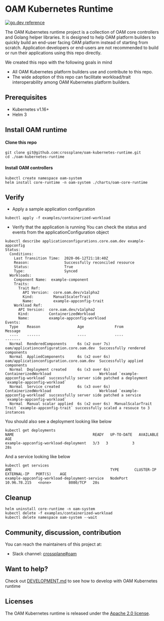# OAM Kubernetes Runtime

[![go.dev reference](https://img.shields.io/badge/go.dev-reference-007d9c?logo=go&logoColor=white&style=flat-square)](https://pkg.go.dev/mod/github.com/crossplane/oam-kubernetes-runtime)

The OAM Kubernetes runtime project is a collection of OAM core controllers and Golang helper
libraries. It is designed to help OAM platform builders to quickly build an end-user facing OAM
platform instead of starting from scratch. Application developers or end-users are not
recommended to build or run their applications using this repo directly. 

We created this repo with the following goals in mind  
* All OAM Kubernetes platform builders use and contribute to this repo. 
* The wide adoption of this repo can facilitate workload/trait interoperability among OAM
 Kubernetes platform builders.


## Prerequisites

- Kubernetes v1.16+
- Helm 3

## Install OAM runtime

#### Clone this repo

```console
git clone git@github.com:crossplane/oam-kubernetes-runtime.git
cd ./oam-kubernetes-runtime
```

#### Install OAM controllers

```console
kubectl create namespace oam-system
helm install core-runtime -n oam-system ./charts/oam-core-runtime
```

## Verify

* Apply a sample application configuration

```console
kubectl apply -f examples/containerized-workload
```

* Verify that the application is running
You can check the status and events from the applicationConfiguration object   
```console
kubectl describe applicationconfigurations.core.oam.dev example-appconfig
Status:
  Conditions:
    Last Transition Time:  2020-06-12T21:18:40Z
    Reason:                Successfully reconciled resource
    Status:                True
    Type:                  Synced
  Workloads:
    Component Name:  example-component
    Traits:
      Trait Ref:
        API Version:  core.oam.dev/v1alpha2
        Kind:         ManualScalerTrait
        Name:         example-appconfig-trait
    Workload Ref:
      API Version:  core.oam.dev/v1alpha2
      Kind:         ContainerizedWorkload
      Name:         example-appconfig-workload
Events:
  Type    Reason                 Age              From                                       Message
  ----    ------                 ----             ----                                       -------
  Normal  RenderedComponents     6s (x2 over 7s)  oam/applicationconfiguration.core.oam.dev  Successfully rendered components
  Normal  AppliedComponents      6s (x2 over 6s)  oam/applicationconfiguration.core.oam.dev  Successfully applied components
  Normal  Deployment created     6s (x3 over 6s)  ContainerizedWorkload                      Workload `example-appconfig-workload` successfully server side patched a deployment `example-appconfig-workload`
  Normal  Service created        6s (x3 over 6s)  ContainerizedWorkload                      Workload `example-appconfig-workload` successfully server side patched a service `example-appconfig-workload`
  Normal  Manual scalar applied  6s (x2 over 6s)  ManualScalarTrait                          Trait `example-appconfig-trait` successfully scaled a resouce to 3 instances

```

You should also see a deployment looking like below
```console
kubectl get deployments
NAME                                    READY   UP-TO-DATE   AVAILABLE   AGE
example-appconfig-workload-deployment   3/3   3           3              28s
```

And a service looking like below
```console
kubectl get services
AME                                             TYPE       CLUSTER-IP     EXTERNAL-IP   PORT(S)    AGE
example-appconfig-workload-deployment-service   NodePort   10.96.78.215   <none>        8080/TCP   28s
```

## Cleanup
```console
helm uninstall core-runtime -n oam-system
kubectl delete -f examples/containerized-workload
kubectl delete namespace oam-system --wait
```

## Community, discussion, contribution
You can reach the maintainers of this project at:
* Slack channel: [crossplane#oam](https://crossplane.slack.com/#oam)

## Want to help?
Check out [DEVELOPMENT.md](./DEVELOPMENT.md) to see how to develop with OAM Kubernetes runtime


## Licenses
The OAM Kubernetes runtime is released under the [Apache 2.0 license](LICENSE).
